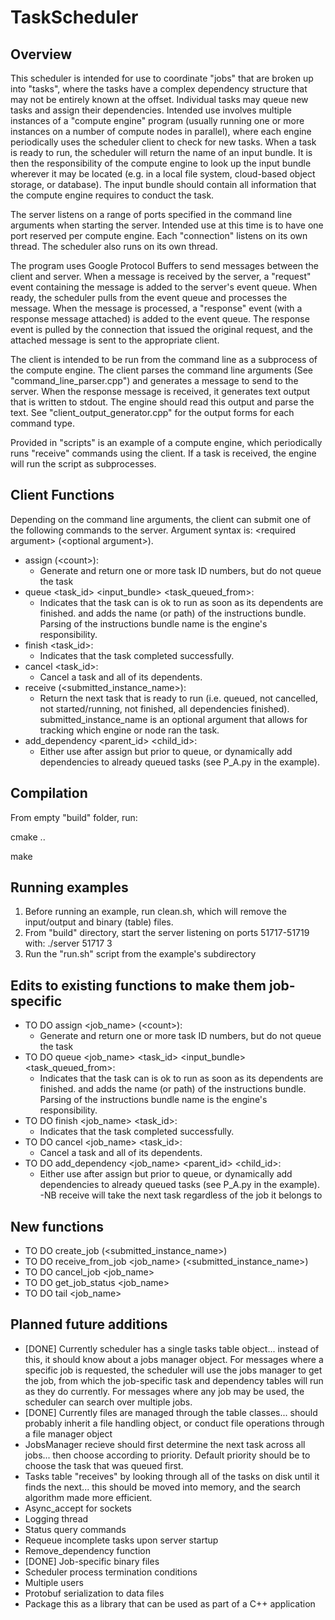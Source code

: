# TaskScheduler
## Overview
This scheduler is intended for use to coordinate "jobs" that are broken up into "tasks", where the tasks have a complex dependency structure that may not be entirely known at the offset. Individual tasks may queue new tasks and assign their dependencies. Intended use involves multiple instances of a "compute engine" program (usually running one or more instances on a number of compute nodes in parallel), where each engine periodically uses the scheduler client to check for new tasks. When a task is ready to run, the scheduler will return the name of an input bundle. It is then the responsibility of the compute engine to look up the input bundle wherever it may be located (e.g. in a local file system, cloud-based object storage, or database). The input bundle should contain all information that the compute engine requires to conduct the task.

The server listens on a range of ports specified in the command line arguments when starting the server. Intended use at this time is to have one port reserved per compute engine. Each "connection" listens on its own thread. The scheduler also runs on its own thread.

The program uses Google Protocol Buffers to send messages between the client and server. When a message is received by the server, a "request" event containing the message is added to the server's event queue. When ready, the scheduler pulls from the event queue and processes the message. When the message is processed, a "response" event (with a response message attached) is added to the event queue. The response event is pulled by the connection that issued the original request, and the attached message is sent to the appropriate client.

The client is intended to be run from the command line as a subprocess of the compute engine. The client parses the command line arguments (See "command_line_parser.cpp") and generates a message to send to the server. When the response message is received, it generates text output that is written to stdout. The engine should read this output and parse the text. See "client_output_generator.cpp" for the output forms for each command type. 

Provided in "scripts" is an example of a compute engine, which periodically runs "receive" commands using the client. If a task is received, the engine will run the script as subprocesses. 

## Client Functions
Depending on the command line arguments, the client can submit one of the following commands to the server. Argument syntax is: \<required argument> (\<optional argument>).

- assign (\<count>):
	- Generate and return one or more task ID numbers, but do not queue the task
- queue \<task_id> \<input_bundle> \<task_queued_from>:
	- Indicates that the task can is ok to run as soon as its dependents are finished. and adds the name (or path) of the instructions bundle. Parsing of the instructions bundle name is the engine's responsibility.
- finish \<task_id>:
	- Indicates that the task completed successfully.
- cancel \<task_id>:
	- Cancel a task and all of its dependents.
- receive (\<submitted_instance_name>):
	- Return the next task that is ready to run (i.e. queued, not cancelled, not started/running, not finished, all dependencies finished). submitted_instance_name is an optional argument that allows for tracking which engine or node ran the task.
- add_dependency \<parent_id> \<child_id>:
	- Either use after assign but prior to queue, or dynamically add dependencies to already queued tasks (see P_A.py in the example).

## Compilation
From empty "build" folder, run: 

cmake ..

make

## Running examples
1) Before running an example, run clean.sh, which will remove the input/output and binary (table) files. 
2) From "build" directory, start the server listening on ports 51717-51719 with:
./server 51717 3
3) Run the "run.sh" script from the example's subdirectory

## Edits to existing functions to make them job-specific
- TO DO assign \<job_name> (\<count>):
	- Generate and return one or more task ID numbers, but do not queue the task
- TO DO queue \<job_name> \<task_id> \<input_bundle> \<task_queued_from>:
	- Indicates that the task can is ok to run as soon as its dependents are finished. and adds the name (or path) of the instructions bundle. Parsing of the instructions bundle name is the engine's responsibility.
- TO DO finish \<job_name> \<task_id>:
	- Indicates that the task completed successfully.
- TO DO cancel \<job_name> \<task_id>:
	- Cancel a task and all of its dependents.
- TO DO add_dependency \<job_name> \<parent_id> \<child_id>:
	- Either use after assign but prior to queue, or dynamically add dependencies to already queued tasks (see P_A.py in the example).
-NB receive will take the next task regardless of the job it belongs to

## New functions
- TO DO create_job (\<submitted_instance_name>)
- TO DO receive_from_job \<job_name> (\<submitted_instance_name>)
- TO DO cancel_job \<job_name>
- TO DO get_job_status \<job_name>
- TO DO tail \<job_name>

## Planned future additions
- [DONE] Currently scheduler has a single tasks table object... instead of this, it should know about a jobs manager object. For messages where a specific job is requested, the scheduler will use the jobs manager to get the job, from which the job-specific task and dependency tables will run as they do currently. For messages where any job may be used, the scheduler can search over multiple jobs.
- [DONE] Currently files are managed through the table classes... should probably inherit a file handling object, or conduct file operations through a file manager object 
- JobsManager recieve should first determine the next task across all jobs... then choose according to priority. Default priority should be to choose the task that was queued first.
- Tasks table "receives" by looking through all of the tasks on disk until it finds the next... this should be moved into memory, and the search algorithm made more efficient.
- Async_accept for sockets
- Logging thread
- Status query commands
- Requeue incomplete tasks upon server startup
- Remove_dependency function
- [DONE] Job-specific binary files
- Scheduler process termination conditions
- Multiple users
- Protobuf serialization to data files
- Package this as a library that can be used as part of a C++ application